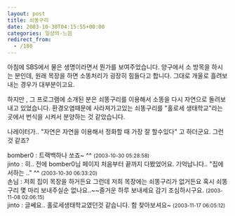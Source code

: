 ```yaml
---
layout: post
title: 쇠똥구리
date: 2003-10-30T04:15:55+00:00
categories: 일상의-느낌
redirect_from:
  - /180
---
```


아침에 SBS에서 물은 생명이라면서 뭔가를 보여주었습니다. 양구에서 소 방목을 하시는 분인데, 원래 목장을 하면 소똥처리가 굉장히 힘들다고 합니다. 그대로 개울로 흘려보내는 경우가 대부분이고요.

하지만 , 그 프로그램에 소개된 분은 쇠똥구리를 이용해서 소똥을 다시 자연으로 돌려보내고 있었습니다. 환경오염때문에 사라져가고있는 쇠똥구리를 "홀로세 생태학교"라는 곳에서 번식을 시켜서 분양하는 것 같았습니다.

나레이터가.. "자연은 자연을 이용해서 정화할 때 가장 잘 할수있다" 고 하더군요. 그런것 같죠?
<div id=comments>
<div class=comment>
<!--- cmt:391 --->
<!--- mail: --->
<!--- parent:0 --->
bomber0 : 
트랙백하나 쏘죠~ ^^
 <small>(2003-10-30 05:28:58)</small>
</div>
<div class=comment>
<!--- cmt:392 --->
<!--- mail: --->
<!--- parent:0 --->
jinto : 
히.. 전에 bomber0님 페이지 처음부터 끝까지 다봤었어요. 기억납니다.. "집에서하는 .." ^^
 <small>(2003-10-30 06:33:20)</small>
</div>
<div class=comment>
<!--- cmt:393 --->
<!--- mail: --->
<!--- parent:0 --->
손님 : 
저희 집이 목장을 하거든요 그런데 저희 목장에는 쇠똥구리가 없거든요 혹시 쇠똥구리 몇 마리 보내주실순 없나요..~~즐거운 하루 보내세요
감기 조심하시구요.
 <small>(2003-11-08 02:06:15)</small>
</div>
<div class=comment>
<!--- cmt:394 --->
<!--- mail: --->
<!--- parent:0 --->
jinto : 
글쎄요.. 홀로세생태학교였던것 같습니다. 함 찾아보셔요~
 <small>(2003-11-17 06:05:12)</small>
</div>
</div>
